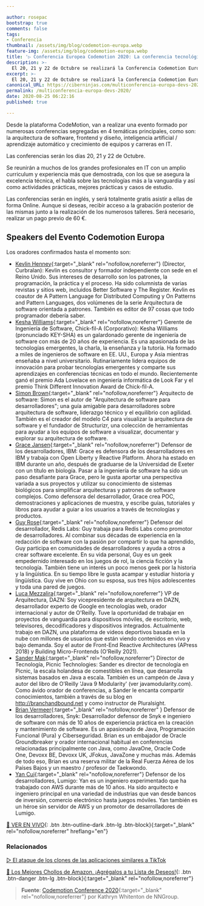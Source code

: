```yaml
---

author: rosepac
bootstrap: true
comments: false
tags:
- Conferencia
thumbnail: /assets/img/blog/codemotion-europa.webp
feature-img: /assets/img/blog/codemotion-europa.webp
title: '▷ Conferencia Europea Codemotion 2020: La conferencia tecnológica por y para los desarrolladores'
description: >-
  El 20, 21 y 22 de Octubre se realizará la Conferencia Codemotion Europa 2020 de forma Online que incluirá conferencias de arquitectura de software, frontend y diseño, inteligencia artificial / aprendizaje automático y crecimiento de equipos y carreras en IT.
excerpt: >-
  El 20, 21 y 22 de Octubre se realizará la Conferencia Codemotion Europa 2020 de forma Online que incluirá conferencias de arquitectura de software, frontend y diseño, inteligencia artificial / aprendizaje automático y crecimiento de equipos y carreras en IT.
canonical_URL: https://ciberninjas.com/multiconferencia-europa-devs-2020/
permalink: /multiconferencia-europa-devs-2020/
date: 2020-08-25 06:22:16
published: true

---
```


Desde la plataforma CodeMotion, van a realizar una evento formado por numerosas conferencias segregadas en 4 temáticas principales, como son: la arquitectura de software, frontend y diseño, inteligencia artificial / aprendizaje automático y crecimiento de equipos y carreras en IT.

Las conferencias serán los días 20, 21 y 22 de Octubre.

Se reunirán a muchos de los grandes profesionales en IT con un amplio curriculum y experiencia más que demostrada, con los que se asegura la excelencia técnica, el habla sobre las tecnologías más a la vanguardia y así como actividades prácticas, mejores prácticas y casos de estudio.

Las conferencias serán en inglés, y será totalmente gratis asistir a ellas de forma Online. Aunque si deseas, recibir acceso a la grabación posterior de las mismas junto a la realización de los numerosos talleres. Será necesario, realizar un pago previo de 60 €.

## **Speakers del Evento Codemotion Europa**

Los oradores confirmados hasta el momento son:

- [Kevlin Henney](https://twitter.com/@KevlinHenney "Red social de Twitter del programador y editor de libros sobre programación Kevlin Henney"){:target="_blank" rel="nofollow,noreferrer"} (Director, Curbralan): Kevlin es consultor y formador independiente con sede en el Reino Unido. Sus intereses de desarrollo son los patrones, la programación, la práctica y el proceso. Ha sido columnista de varias revistas y sitios web, incluidos Better Software y The Register. Kevlin es coautor de A Pattern Language for Distributed Computing y On Patterns and Pattern Languages, dos volúmenes de la serie Arquitectura de software orientada a patrones. También es editor de 97 cosas que todo programador debería saber.
- [Kesha Williams](https://twitter.com/@KeshaWillz "Red social de Twitter de la ingeniera de software Kesha Williams"){:target="_blank" rel="nofollow,noreferrer"} Gerente de Ingeniería de Software, Chick-fil-A (Corporativo): Kesha Williams (pronunciado KEY-SHA) es un galardonado gerente de ingeniería de software con más de 20 años de experiencia. Es una apasionada de las tecnologías emergentes, la charla, la enseñanza y la tutoría. Ha formado a miles de ingenieros de software en EE. UU., Europa y Asia mientras enseñaba a nivel universitario. Rutinariamente lidera equipos de innovación para probar tecnologías emergentes y comparte sus aprendizajes en conferencias técnicas en todo el mundo. Recientemente ganó el premio Ada Lovelace en ingeniería informática de Look Far y el premio Think Different Innovation Award de Chick-fil-A.
- [Simon Brown](https://twitter.com/@simonbrown "Red social twitter del arquitecto de software Simon Brown"){:target="_blank" rel="nofollow,noreferrer"} Arquitecto de software: Simon es el autor de "Arquitectura de software para desarrolladores"; una guía amigable para desarrolladores sobre arquitectura de software, liderazgo técnico y el equilibrio con agilidad. También es el creador del modelo C4 para visualizar la arquitectura de software y el fundador de Structurizr, una colección de herramientas para ayudar a los equipos de software a visualizar, documentar y explorar su arquitectura de software.
- [Grace Jansen](https://twitter.com/@gracejansen27 "Red social de twitter la desarrolladora de IBM Grace Jansen"){:target="_blank" rel="nofollow,noreferrer"} Defensor de los desarrolladores, IBM: Grace es defensora de los desarrolladores en IBM y trabaja con Open Liberty y Reactive Platform. Ahora ha estado en IBM durante un año, después de graduarse de la Universidad de Exeter con un título en biología. Pasar a la ingeniería de software ha sido un paso desafiante para Grace, pero le gusta aportar una perspectiva variada a sus proyectos y utilizar su conocimiento de sistemas biológicos para simplificar arquitecturas y patrones de software complejos. Como defensora del desarrollador, Grace crea POC, demostraciones y aplicaciones de muestra, y escribe guías, tutoriales y libros para ayudar a guiar a los usuarios a través de tecnologías y productos.
- [Guy Rose](https://twitter.com/@guyroyse ""){:target="_blank" rel="nofollow,noreferrer"} Defensor del desarrollador, Redis Labs: Guy trabaja para Redis Labs como promotor de desarrolladores. Al combinar sus décadas de experiencia en la redacción de software con la pasión por compartir lo que ha aprendido, Guy participa en comunidades de desarrolladores y ayuda a otros a crear software excelente. En su vida personal, Guy es un geek empedernido interesado en los juegos de rol, la ciencia ficción y la tecnología. También tiene un interés un poco menos geek por la historia y la lingüística. En su tiempo libre le gusta acampar y estudiar historia y lingüística. Guy vive en Ohio con su esposa, sus tres hijos adolescentes y toda una pared de juegos.
- [Luca Mezzalira](https://twitter.com/@lucamezzalira "Red social de Twitter del vicepresidente de Dazn y experto de Google en Tecnologías Web Luca Mezzalira"){:target="_blank" rel="nofollow,noreferrer"} VP de Arquitectura, DAZN: Soy vicepresidente de arquitectura en DAZN, desarrollador experto de Google en tecnologías web, orador internacional y autor de O'Reilly. Tuve la oportunidad de trabajar en proyectos de vanguardia para dispositivos móviles, de escritorio, web, televisores, decodificadores y dispositivos integrados. Actualmente trabajo en DAZN, una plataforma de videos deportivos basada en la nube con millones de usuarios que están viendo contenidos en vivo y bajo demanda. Soy el autor de Front-End Reactive Architectures (APress 2018) y Building Micro-Frontends (O'Reilly 2021).
- [Sander Mak](https://twitter.com/@Sander_Mak "Red social de Twitter del director de la empresa tecnológica Picnic y desarrollador de Java Sander Mak"){:target="_blank" rel="nofollow,noreferrer"} Director de Tecnología, Picnic Technologies: Sander es director de tecnología en Picnic, la escala holandesa de comestibles en línea, que desarrolla sistemas basados ​​en Java a escala. También es un campeón de Java y autor del libro de O'Reilly 'Java 9 Modularity' (ver javamodularity.com). Como ávido orador de conferencias, a Sander le encanta compartir conocimientos, también a través de su blog en http://branchandbound.net y como instructor de Pluralsight.
- [Brian Vermeer](https://twitter.com/@BrianVerm "Red social de Twitter del desarrollador full stack Brian Vermeer"){:target="_blank" rel="nofollow,noreferrer" } Defensor de los desarrolladores, Snyk: Desarrollador defensor de Snyk e ingeniero de software con más de 10 años de experiencia práctica en la creación y mantenimiento de software. Es un apasionado de Java, Programación Funcional (Pura) y Ciberseguridad. Brian es un embajador de Oracle Groundbreaker y orador internacional habitual en conferencias relacionadas principalmente con Java, como JavaOne, Oracle Code One, Devoxx BE, Devoxx UK, JFokus, JavaZone y muchas más. Además de todo eso, Brian es una reserva militar de la Real Fuerza Aérea de los Países Bajos y un maestro / profesor de Taekwondo.
- [Yan Cui](https://twitter.com/@theburningmonk "Red social de Twitter del desarrollador de AWS Yan Cui"){:target="_blank" rel="nofollow,noreferrer"} Defensor de los desarrolladores, Lumigo: Yan es un ingeniero experimentado que ha trabajado con AWS durante más de 10 años. Ha sido arquitecto e ingeniero principal en una variedad de industrias que van desde bancos de inversión, comercio electrónico hasta juegos móviles. Yan también es un héroe sin servidor de AWS y un promotor de desarrolladores de Lumigo.

[🎥 VER EN VIVO](https://events.codemotion.com/conferences/online/2020/codemotion-online-tech-conference/live/){: .btn .btn-outline-dark .btn-lg .btn-block}{:target="_blank" rel="nofollow,noreferrer" hreflang="en"}
<!-- - [](){:target="_blank" rel="nofollow,noreferrer"} -->
### **Relacionados** <!-- omit in toc -->

[▷ El ataque de los clones de las aplicaciones similares a TikTok](https://ciberninjas.com/codemotion-esp-2020/)

[🛒 Los Mejores Chollos de Amazon, ¡Agrégalos a tu Lista de Deseos!](/amazon/ "Los Mejores Chollos de Amazon, Ofertas Flash, Black Monday y Amazon Prime Day"){: .btn .btn-danger .btn-lg .btn-block}{:target="_blank" rel="nofollow,noreferrer"}

> **Fuente**: [Codemotion Conference 2020](https://events.codemotion.com/conferences/online/2020/codemotion-online-tech-conference){:target="_blank" rel="nofollow,noreferrer"} por Kathryn Whitenton de NNGroup.